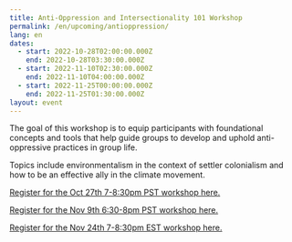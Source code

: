 ```yaml
---
title: Anti-Oppression and Intersectionality 101 Workshop
permalink: /en/upcoming/antioppression/
lang: en
dates:
  - start: 2022-10-28T02:00:00.000Z
    end: 2022-10-28T03:30:00.000Z
  - start: 2022-11-10T02:30:00.000Z
    end: 2022-11-10T04:00:00.000Z
  - start: 2022-11-25T00:00:00.000Z
    end: 2022-11-25T01:30:00.000Z
layout: event
---
```

The goal of this workshop is to equip participants with foundational concepts and tools that help guide groups to develop and uphold anti-oppressive practices in group life.

Topics include environmentalism in the context of settler colonialism and how to be an effective ally in the climate movement.

[R﻿egister for the Oct 27th 7-8:30pm PST workshop here.](https://us02web.zoom.us/meeting/register/tZUlfuuspj0rHtVKhe3vO8WyW9hY-Vgqi-mj)

[R﻿egister for the Nov 9th 6:30-8pm PST workshop here.](https://us02web.zoom.us/meeting/register/tZ0qdOyoqzkiGtL72C7BG4_BSMeaENpEokr_)

[R﻿egister for the Nov 24th 7-8:30pm EST workshop here.](https://us02web.zoom.us/meeting/register/tZcrc--rqTwuHtRfNMDRAFT_d9lWZ_bIaUhL)